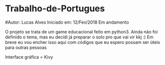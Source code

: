 # Trabalho-de-Portugues
#Autor: Lucas Alves
Iniciado em: 12/Fev/2018
Em andamento

O projeto se trata de um game educacional feito em python3.
Ainda não foi definido o tema, mas eu decidi já preparar o solo pro que vai vir kkj :)
Em breve eu vou encher isso aqui com códigos que eu espero possam ser úteis para outras pessoas

Interface gráfica = Kivy
